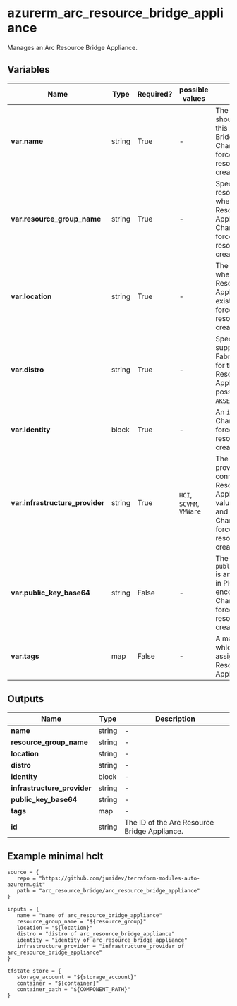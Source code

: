 # azurerm_arc_resource_bridge_appliance

Manages an Arc Resource Bridge Appliance.

## Variables

| Name | Type | Required? |  possible values |  Description |
| ---- | ---- | --------- |  ----------- | ----------- |
| **var.name** | string | True | -  |  The Name which should be used for this Arc Resource Bridge Appliance. Changing this forces a new resource to be created. | 
| **var.resource_group_name** | string | True | -  |  Specifies the resource group where the Arc Resource Bridge Appliance exists. Changing this forces a new resource to be created. | 
| **var.location** | string | True | -  |  The Azure Region where the Arc Resource Bridge Appliance should exist. Changing this forces a new resource to be created. | 
| **var.distro** | string | True | -  |  Specifies a supported Fabric/Infrastructure for this Arc Resource Bridge Appliance. The possible value is `AKSEdge`. | 
| **var.identity** | block | True | -  |  An `identity` block. Changing this forces a new resource to be created. | 
| **var.infrastructure_provider** | string | True | `HCI`, `SCVMM`, `VMWare`  |  The infrastructure provider about the connected Arc Resource Bridge Appliance. Possible values are `HCI`,`SCVMM` and `VMWare`. Changing this forces a new resource to be created. | 
| **var.public_key_base64** | string | False | -  |  The `public_key_base64` is an RSA public key in PKCS1 format encoded in base64. Changing this forces a new resource to be created. | 
| **var.tags** | map | False | -  |  A mapping of tags which should be assigned to the Arc Resource Bridge Appliance. | 



## Outputs

| Name | Type | Description |
| ---- | ---- | --------- | 
| **name** | string  | - | 
| **resource_group_name** | string  | - | 
| **location** | string  | - | 
| **distro** | string  | - | 
| **identity** | block  | - | 
| **infrastructure_provider** | string  | - | 
| **public_key_base64** | string  | - | 
| **tags** | map  | - | 
| **id** | string  | The ID of the Arc Resource Bridge Appliance. | 

## Example minimal hclt

```hcl
source = {
   repo = "https://github.com/jumidev/terraform-modules-auto-azurerm.git" 
   path = "arc_resource_bridge/arc_resource_bridge_appliance" 
}

inputs = {
   name = "name of arc_resource_bridge_appliance" 
   resource_group_name = "${resource_group}" 
   location = "${location}" 
   distro = "distro of arc_resource_bridge_appliance" 
   identity = "identity of arc_resource_bridge_appliance" 
   infrastructure_provider = "infrastructure_provider of arc_resource_bridge_appliance" 
}

tfstate_store = {
   storage_account = "${storage_account}" 
   container = "${container}" 
   container_path = "${COMPONENT_PATH}" 
}


```